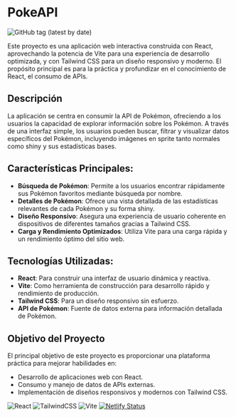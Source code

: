 # PokeAPI

![GitHub tag (latest by date)](https://img.shields.io/github/v/tag/omarlm/react-poke-api?label=version)


Este proyecto es una aplicación web interactiva construida con React, aprovechando la potencia de Vite para una experiencia de desarrollo optimizada, y con Tailwind CSS para un diseño responsivo y moderno. El propósito principal es para la práctica y profundizar en el conocimiento de React, el consumo de APIs.

## Descripción
La aplicación se centra en consumir la API de Pokémon, ofreciendo a los usuarios la capacidad de explorar información sobre los Pokémon. A través de una interfaz simple, los usuarios pueden buscar, filtrar y visualizar datos específicos del Pokémon, incluyendo imágenes en sprite tanto normales como shiny y sus estadísticas bases.

## Características Principales:
- **Búsqueda de Pokémon**: Permite a los usuarios encontrar rápidamente sus Pokémon favoritos mediante búsqueda por nombre.
- **Detalles de Pokémon**: Ofrece una vista detallada de las estadísticas relevantes de cada Pokémon y su forma shiny.
- **Diseño Responsivo**: Asegura una experiencia de usuario coherente en dispositivos de diferentes tamaños gracias a Tailwind CSS.
- **Carga y Rendimiento Optimizados**: Utiliza Vite para una carga rápida y un rendimiento óptimo del sitio web.

## Tecnologías Utilizadas:
- **React**: Para construir una interfaz de usuario dinámica y reactiva.
- **Vite**: Como herramienta de construcción para desarrollo rápido y rendimiento de producción.
- **Tailwind CSS**: Para un diseño responsivo sin esfuerzo.
- **API de Pokémon**: Fuente de datos externa para información detallada de Pokémon.

## Objetivo del Proyecto
El principal objetivo de este proyecto es proporcionar una plataforma práctica para mejorar habilidades en:

- Desarrollo de aplicaciones web con React.
- Consumo y manejo de datos de APIs externas.
- Implementación de diseños responsivos y modernos con Tailwind CSS.
  
![React](https://img.shields.io/badge/-React-blue?style=flat-square&logo=react)
![TailwindCSS](https://img.shields.io/badge/-Tailwind_CSS-0ea5e9?style=flat-square&logo=tailwind-css&logoColor=white)
![Vite](https://img.shields.io/badge/-Vite-brightgreen?style=flat-square&logo=vite&logoColor=white)
[![Netlify Status](https://api.netlify.com/api/v1/badges/47fd12a4-1dbb-4890-a52a-d5f8b9d95643/deploy-status)](https://cute-chebakia-45186e.netlify.app/)


